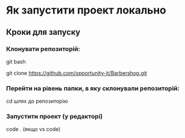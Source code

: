 # Як запустити проект локально

## Кроки для запуску

### Клонувати репозиторій:

git bash

git clone https://github.com/opportunity-it/Barbershop.git

### Перейти на рівень папки, в яку склонували репозиторій:

cd шлях до репозиторію

### Запустити проект (у редакторі)

code . (якщо vs code)
